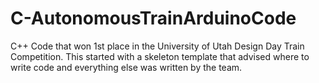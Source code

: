 C-AutonomousTrainArduinoCode
============================

C++ Code that won 1st place in the University of Utah Design Day Train Competition. This started with a skeleton template that advised where to write  code and everything else was written by the team.
